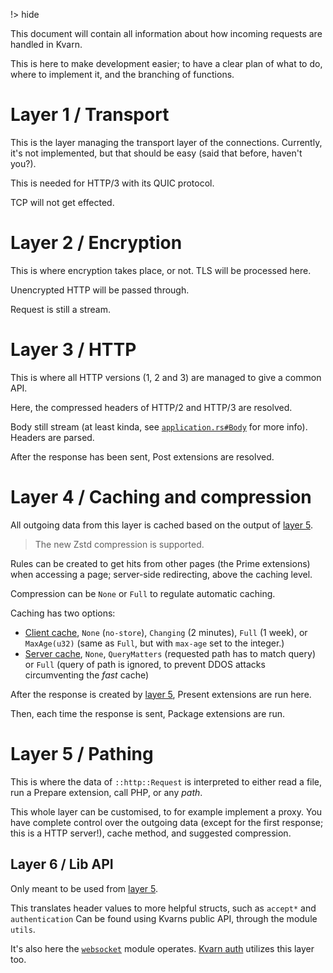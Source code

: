!> hide

<head>
    <title>Request pipeline | Kvarn</title>
    <meta name="permalinks" content="enabled">
</head>

This document will contain all information about how incoming requests are
handled in Kvarn.

This is here to make development easier; to have a clear plan of what to do,
where to implement it, and the branching of functions.

# Layer 1 / Transport

This is the layer managing the transport layer of the connections. Currently,
it's not implemented, but that should be easy (said that before, haven't you?).

This is needed for HTTP/3 with its QUIC protocol.

TCP will not get effected.

# Layer 2 / Encryption

This is where encryption takes place, or not. TLS will be processed here.

Unencrypted HTTP will be passed through.

Request is still a stream.

# Layer 3 / HTTP

This is where all HTTP versions (1, 2 and 3) are managed to give a common API.

Here, the compressed headers of HTTP/2 and HTTP/3 are resolved.

Body still stream (at least kinda, see
[`application.rs#Body`](https://doc.kvarn.org/kvarn/application/enum.Body.html)
for more info). Headers are parsed.

After the response has been sent, Post extensions are resolved.

# Layer 4 / Caching and compression

All outgoing data from this layer is cached based on the output of
[layer 5](#layer-5--pathing).

> The new Zstd compression is supported.

Rules can be created to get hits from other pages (the Prime extensions) when
accessing a page; server-side redirecting, above the caching level.

Compression can be `None` or `Full` to regulate automatic caching.

Caching has two options:

-   [Client cache](https://doc.kvarn.org/kvarn/comprash/enum.ClientCachePreference.html),
    `None` (`no-store`), `Changing` (2 minutes), `Full` (1 week), or
    `MaxAge(u32)` (same as `Full`, but with `max-age` set to the integer.)
-   [Server cache](https://doc.kvarn.org/kvarn/comprash/enum.ServerCachePreference.html),
    `None`, `QueryMatters` (requested path has to match query) or `Full` (query
    of path is ignored, to prevent DDOS attacks circumventing the _fast_ cache)

After the response is created by [layer 5](#layer-5--pathing), Present
extensions are run here.

Then, each time the response is sent, Package extensions are run.

# Layer 5 / Pathing

This is where the data of `::http::Request` is interpreted to either read a
file, run a Prepare extension, call PHP, or any _path_.

This whole layer can be customised, to for example implement a proxy. You have
complete control over the outgoing data (except for the first response; this is
a HTTP server!), cache method, and suggested compression.

## Layer 6 / Lib API

Only meant to be used from [layer 5](#layer-5--pathing).

This translates header values to more helpful structs, such as `accept*` and
`authentication` Can be found using Kvarns public API, through the module
`utils`.

It's also here the [`websocket`](https://doc.kvarn.org/kvarn/websocket/) module
operates. [Kvarn auth](https://crates.io/crates/kvarn-auth) utilizes this layer
too.
